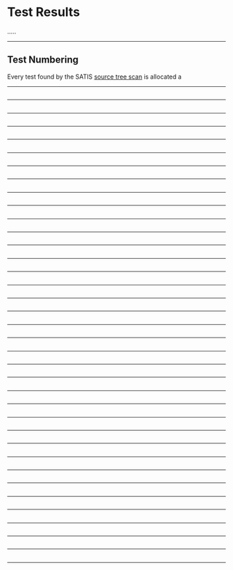 # Test Results

.....




-----------------------------------------------------------------------------------------------
## Test Numbering 

Every test found by the SATIS [source tree scan](??????) is allocated a 



-----------------------------------------------------------------------------------------------
##




-----------------------------------------------------------------------------------------------
##




-----------------------------------------------------------------------------------------------
##




-----------------------------------------------------------------------------------------------
##




-----------------------------------------------------------------------------------------------
##




-----------------------------------------------------------------------------------------------
##




-----------------------------------------------------------------------------------------------
##




-----------------------------------------------------------------------------------------------
##




-----------------------------------------------------------------------------------------------
##




-----------------------------------------------------------------------------------------------
##




-----------------------------------------------------------------------------------------------
##




-----------------------------------------------------------------------------------------------
##




-----------------------------------------------------------------------------------------------
##




-----------------------------------------------------------------------------------------------
##




-----------------------------------------------------------------------------------------------
##




-----------------------------------------------------------------------------------------------
##




-----------------------------------------------------------------------------------------------
##




-----------------------------------------------------------------------------------------------
##




-----------------------------------------------------------------------------------------------
##




-----------------------------------------------------------------------------------------------
##




-----------------------------------------------------------------------------------------------
##




-----------------------------------------------------------------------------------------------
##




-----------------------------------------------------------------------------------------------
##




-----------------------------------------------------------------------------------------------
##




-----------------------------------------------------------------------------------------------
##




-----------------------------------------------------------------------------------------------
##




-----------------------------------------------------------------------------------------------
##




-----------------------------------------------------------------------------------------------
##




-----------------------------------------------------------------------------------------------
##




-----------------------------------------------------------------------------------------------
##




-----------------------------------------------------------------------------------------------
##




-----------------------------------------------------------------------------------------------
##




-----------------------------------------------------------------------------------------------
##




-----------------------------------------------------------------------------------------------
##




-----------------------------------------------------------------------------------------------
##




-----------------------------------------------------------------------------------------------
##




-----------------------------------------------------------------------------------------------
##







